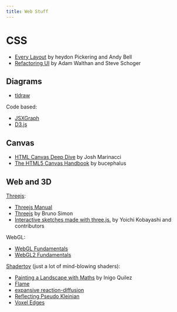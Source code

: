 ```yaml
---
title: Web Stuff
---
```


# CSS

- [Every Layout](https://every-layout.dev/) by heydon Pickering and Andy Bell
- [Refactoring UI](https://www.refactoringui.com/) by Adam Walthan and Steve Schoger

## Diagrams

- [tldraw](http://tldraw.dev/)

Code based:
- [JSXGraph](https://jsxgraph.uni-bayreuth.de/wp/index.html)
- [D3.js](https://d3js.org/)

## Canvas

- [HTML Canvas Deep Dive](https://joshondesign.com/p/books/canvasdeepdive/title.html) by Josh Marinacci
- [The HTML5 Canvas Handbook](https://bucephalus.org/text/CanvasHandbook/CanvasHandbook.html) by bucephalus

## Web and 3D

[Threejs](https://threejs.org/):
- [Threejs Manual](https://threejs.org/manual/#en/fundamentals)
- [Threejs](https://threejs-journey.com/) by Bruno Simon
- [Interactive sketches made with three.js.](https://github.com/ykob/sketch-threejs) by Yoichi Kobayashi and contributors

WebGL:
- [WebGL Fundamentals](https://webglfundamentals.org/)
- [WebGL2 Fundamentals](https://webgl2fundamentals.org/)

[Shadertoy](https://www.shadertoy.com/) (just a lot of mind-blowing shaders):
- [Painting a Landscape with Maths](https://www.youtube.com/watch?v=BFld4EBO2RE) by Inigo Quilez
- [Flame](https://www.shadertoy.com/view/MdX3zr)
- [expansive reaction-diffusion](https://www.shadertoy.com/view/4dcGW2)
- [Reflecting Pseudo Kleinian](https://www.shadertoy.com/view/ftKSzK)
- [Voxel Edges](https://www.shadertoy.com/view/4dfGzs)
